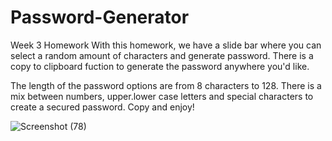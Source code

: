 # Password-Generator
Week 3 Homework
With this homework, we have a slide bar where you can select a random amount of characters and generate password. There is a copy to clipboard fuction to generate the password anywhere you'd like. 

The length of the password options are from 8 characters to 128.
There is a mix between numbers, upper.lower case letters and special characters to create a secured password. Copy and enjoy!


![Screenshot (78)](https://user-images.githubusercontent.com/57572182/74595141-fb98da80-4ff2-11ea-95c8-dee61a03a01e.png)

